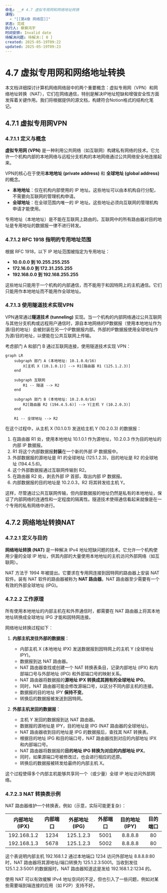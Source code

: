 ```yaml
---
命名: __# 4.7 虚拟专用网和网络地址转换
课程:
  - "[[第4章 网络层]]"
状态: 完成
执行人: 蔡蔡鸿宇
时间安排: Invalid date
待解决问题: 待解决:[ 0 ]
created: 2025-05-19T09:22
updated: 2025-05-19T09:23
---
```

# 4.7 虚拟专用网和网络地址转换

本文档详细探讨计算机网络网络层中的两个重要概念：虚拟专用网（VPN）和网络地址转换（NAT），它们在网络通信，特别是解决IP地址短缺和增强安全性方面发挥着关键作用。我们将根据提供的源文档，构建符合Notion格式的结构化笔记。

## 4.7.1 虚拟专用网VPN

### 4.7.1.1 定义与概念

**虚拟专用网 (VPN)** 是一种利用公共网络（如互联网）构建私有网络的技术。它允许一个机构内部的本地网络与远程分支机构的本地网络通过公共网络安全地连接起来。

VPN的核心在于使用**本地地址 (private address)** 和 **全球地址 (global address)** 的概念。

- **本地地址**：仅在机构内部使用的 IP 地址。这些地址可以由本机构自行分配，不需要向互联网的管理机构申请。
- **全球地址**：在全球范围内唯一的 IP 地址。这些地址必须向互联网的管理机构申请才能使用。

专用地址（本地地址）是不能在互联网上路由的。互联网中的所有路由器对目的地址是专用地址的数据报一律不进行转发。

### 4.7.1.2 RFC 1918 指明的专用地址范围

根据 RFC 1918，以下 IP 地址范围被指定为专用地址：

- **10.0.0.0 到 10.255.255.255**
- **172.16.0.0 到 172.31.255.255**
- **192.168.0.0 到 192.168.255.255**

这些地址只能用于一个机构的内部通信，而不能用于和因特网上的主机通信。它们只能用作本地地址而不能用作全球地址。

### 4.7.1.3 使用隧道技术实现VPN

VPN通常通过**隧道技术 (tunneling)** 实现。当一个机构的内部网络通过公共互联网与其他分支机构或远程用户通信时，源自本地网络的IP数据报（使用本地地址作为源/目的地址）会被封装在另一个IP数据报内部。外部的IP数据报使用全球地址作为源/目的地址，以便能在公共互联网上传输。

考虑部门 A 和部门 B 通过互联网连接，使用隧道技术实现 VPN：

```
graph LR
    subgraph 部门 A (本地地址: 10.1.0.0/16)
        X[主机 X (10.1.0.1)] --> R1[路由器 R1 (125.1.2.3)]
    end

    subgraph 互联网
        R1 -- 隧道 --> R2
    end

    subgraph 部门 B (本地地址: 10.2.0.0/16)
        R2[路由器 R2 (194.4.5.6)] --> Y[主机 Y (10.2.0.3)]
    end

    R1 -- 全球地址 --> R2
```

在这个过程中，从主机 X (10.1.0.1) 发送给主机 Y (10.2.0.3) 的数据报：

1. 在路由器 R1 处，使用本地地址 10.1.0.1 作为源地址，10.2.0.3 作为目的地址的内部 IP 数据报。
2. R1 将这个内部数据报**封装**在一个新的外部 IP 数据报中。
3. 外部数据报的源地址是 R1 的全球地址 (125.1.2.3)，目的地址是 R2 的全球地址 (194.4.5.6)。
4. 这个外部数据报通过互联网传输到 R2。
5. 在路由器 R2 处，剥去外部 IP 首部，取出内部 IP 数据报。
6. 内部数据报的目的地址是 10.2.0.3，R2 将其转发给主机 Y。

这样，尽管通过公共互联网传输，但内部数据报的地址仍然是私有的本地地址，保证了内部网络的连通性和一定程度的隔离性。隧道技术使得通信看起来就像是在一个专用的私有网络中进行。

## 4.7.2 网络地址转换NAT

### 4.7.2.1 定义与目的

**网络地址转换 (NAT)** 是一种解决 IPv4 地址短缺问题的技术。它允许一个机构使用少量的全球 IP 地址，供其内部的大量使用本地地址的主机访问外部网络（如互联网）。

NAT 方法于 1994 年被提出。它要求在专用网连接到因特网的路由器上安装 NAT 软件。装有 NAT 软件的路由器被称为 **NAT 路由器**。NAT 路由器至少需要有一个有效的外部全球地址 (IPG)。

### 4.7.2.2 工作原理

所有使用本地地址的内部主机在和外界通信时，都需要在 NAT 路由器上将其本地地址转换成全球地址 IPG 才能和因特网连接。

网络地址转换过程如下：

1. **内部主机发往外部的数据报**：
    
    - 内部主机 X (本地地址 IPX) 发送数据报到因特网上的主机 Y (全球地址 IPY)。
    - 数据报到达 NAT 路由器。
    - NAT 路由器查找或创建一个 NAT 转换表条目，记录内部地址 (IPX) 和内部端口号与外部地址 (IPG) 和外部端口号的映射关系。
    - NAT 路由器将数据报的**源地址 IPX 转换成其拥有的全球地址 IPG**。
    - 同时，NAT 路由器可能会修改源端口号，以区分不同内部主机的连接。
    - 数据报的目的地址 IPY **保持不变**。
    - 转换后的数据报被发送到因特网。
2. **外部主机发回的数据报**：
    
    - 主机 Y 发回的数据报到达 NAT 路由器。
    - 数据报的源地址是 IPY，目的地址是 IPG (NAT 路由器的全球地址)。
    - NAT 路由器收到目的地址是 IPG 的数据报后，查找其 NAT 转换表。
    - 根据目的地址 IPG 和目的端口号，NAT 路由器找到对应的内部地址 IPX 和内部端口号。
    - NAT 路由器将数据报的**目的地址 IPG 转换为对应的内部地址 IPX**。
    - 同时，如果源端口号被修改过，也会进行相应的还原。
    - 转换后的数据报被转发给最终的内部主机 X。

这个过程使得多个内部主机能够共享同一个（或少量）全球 IP 地址访问外部网络。

### 4.7.2.3 NAT 转换表示例

NAT 路由器维护一个转换表，例如（示意，实际可能更复杂）：

|内部地址 (IPX)|内部端口|外部地址 (IPG)|外部端口|目的地址 (IPY)|目的端口|
|:-:|:-:|:-:|:-:|:-:|:-:|
|192.168.1.2|1234|125.1.2.3|5001|8.8.8.8|80|
|192.168.1.3|5678|125.1.2.3|5002|8.8.8.8|80|

这个表说明内部主机 192.168.1.2 通过本地端口 1234 访问外部地址 8.8.8.8:80 时，NAT 路由器将其源地址/端口转换为 125.1.2.3:5001。当收到发往 125.1.2.3:5001 的数据报时，NAT 路由器知道这是发给 192.168.1.2:1234 的。

使用 NAT 可以有效缓解 IPv4 地址空间的不足，但也引入了一些问题，例如对某些需要端到端连接的应用（如 P2P）支持不好。
